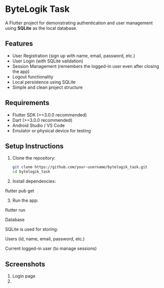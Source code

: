 # ByteLogik Task

A Flutter project for demonstrating authentication and user management using **SQLite** as the local database.

## Features

- User Registration (sign up with name, email, password, etc.)
- User Login (with SQLite validation)
- Session Management (remembers the logged-in user even after closing the app)
- Logout functionality
- Local persistence using SQLite
- Simple and clean project structure

## Requirements

- Flutter SDK (>=3.0.0 recommended)
- Dart (>=3.0.0 recommended)
- Android Studio / VS Code
- Emulator or physical device for testing

## Setup Instructions

1. Clone the repository:
   ```bash
   git clone https://github.com/your-username/bytelogik_task.git
   cd bytelogik_task
2. Install dependencies:

flutter pub get


3. Run the app:

flutter run

Database

SQLite is used for storing:

Users (id, name, email, password, etc.)

Current logged-in user (to manage sessions)

## Screenshots
1. Login page
2. 
